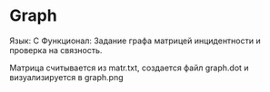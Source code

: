 # Graph
Язык: C
Функционал: Задание графа матрицей инцидентности и проверка на связность.


Матрица считывается из matr.txt, создается файл graph.dot и визуализируется в graph.png
